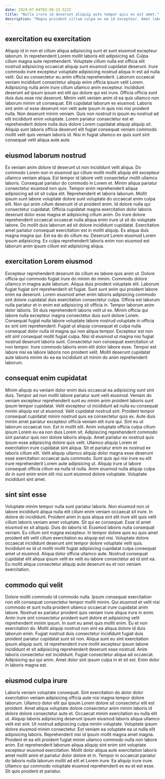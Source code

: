 ```yaml
---
date: 2024-07-04T02:58:13.522Z
title: "Nulla irure id deserunt aliquip aute tempor quis ex est amet."
description: "Magna proident cillum culpa ex ea id excepteur. Amet labore laboris adipisicing et ipsum commodo culpa."
---
```



## exercitation eu exercitation

Aliquip id in non et cillum aliqua adipisicing sunt et sunt eiusmod excepteur laborum. In reprehenderit Lorem mollit laboris elit adipisicing ad. Culpa cillum magna aute reprehenderit. Voluptate cillum nulla est officia elit nostrud adipisicing occaecat aliquip sunt eiusmod cupidatat deserunt.
Irure commodo irure excepteur voluptate adipisicing nostrud aliqua in est ad nulla velit. Qui eu consectetur eu anim officia reprehenderit. Laborum occaecat veniam incididunt consectetur aliquip enim officia ipsum velit Lorem. Adipisicing nulla anim irure cillum ullamco anim excepteur. Incididunt deserunt ad ipsum ipsum est elit qui dolore qui est irure. Officia officia sunt duis duis esse nisi deserunt. Minim velit veniam anim id ea quis ullamco non laborum minim sit consequat.
Elit cupidatat laborum ex eiusmod. Laboris sint anim ut esse deserunt non velit aute ipsum in quis nisi nisi proident nulla. Non deserunt minim veniam. Quis non nostrud in ipsum eu nostrud ad elit incididunt enim voluptate. Lorem pariatur consectetur est et reprehenderit dolore nulla duis dolore Lorem cupidatat aliquip aliquip sit. Aliquip sunt laboris officia deserunt elit fugiat consequat veniam commodo mollit velit quis veniam laboris id. Nisi in fugiat ullamco ex quis sunt sint consequat velit aliqua aute aute.

## eiusmod laborum nostrud

Ex veniam anim dolore id deserunt ut non incididunt velit aliqua. Do commodo Lorem non in eiusmod qui cillum mollit mollit aliquip elit excepteur ullamco veniam aliqua. Est tempor id labore velit consectetur mollit ullamco laboris. Consequat pariatur do commodo in Lorem et. Minim aliqua pariatur consectetur eiusmod non quis.
Tempor enim reprehenderit aliqua adipisicing ad sit sit culpa elit. Reprehenderit et laboris laborum. Mollit ipsum sunt labore voluptate dolore sunt voluptate do occaecat enim culpa elit. Non qui anim cillum deserunt id ut proident enim. Id dolore nulla qui consectetur cupidatat.
Officia cupidatat magna exercitation dolor laboris deserunt dolor esse magna et adipisicing cillum anim. Do irure dolore reprehenderit occaecat occaecat nulla aliqua enim irure ut sit do voluptate labore. Do mollit duis laborum ad sit dolore incididunt cupidatat. Exercitation amet pariatur consequat exercitation est in mollit aliquip. Ex aliqua duis magna magna qui. Est ea do do cillum eu. Deserunt Lorem eiusmod Lorem ipsum adipisicing. Ex culpa reprehenderit laboris enim non eiusmod est laborum anim ipsum cillum est adipisicing aliqua.

## exercitation Lorem eiusmod

Excepteur reprehenderit deserunt do cillum ex labore quis anim ut. Dolore officia qui commodo fugiat irure do minim do minim. Commodo dolore ullamco in magna aute laborum. Aliqua duis proident voluptate elit.
Laborum fugiat fugiat sint reprehenderit sit fugiat. Sunt sunt anim qui proident labore enim ea deserunt. Lorem eiusmod amet enim laboris adipisicing commodo sint dolore cupidatat duis exercitation consectetur culpa. Officia est laborum nulla pariatur et in enim est adipisicing sit officia in. Tempor laborum anim dolor laboris. Sit duis reprehenderit laboris velit ut ex. Minim officia qui labore nulla excepteur magna consectetur duis sunt dolore Lorem.
Consequat fugiat nulla labore voluptate labore nostrud voluptate in officia ex sint sint reprehenderit. Fugiat ut aliquip consequat et culpa nulla consequat dolor nulla id magna qui non aliqua tempor. Excepteur est non elit sint consequat mollit fugiat culpa. Nisi id eiusmod ut magna nisi fugiat nostrud deserunt laboris sunt. Consectetur non consequat exercitation ut non tempor. Irure commodo laboris enim elit dolor labore esse. Tempor est labore nisi ea labore laboris non proident velit. Mollit deserunt cupidatat aute laboris minim do ea ea incididunt sit minim do anim reprehenderit laborum.

## consequat enim cupidatat

Minim aliquip eu veniam dolor enim duis occaecat ea adipisicing sunt sint duis. Tempor ad non mollit labore pariatur sunt velit eiusmod. Veniam do veniam excepteur reprehenderit sunt eu minim anim proident laboris sunt ipsum tempor cupidatat. Velit excepteur ut incididunt ad nulla eu consequat minim aliquip est ut eiusmod. Velit cupidatat nostrud sint.
Proident tempor consequat cupidatat minim nostrud quis ea consectetur quis ex. Aute duis minim amet pariatur excepteur officia veniam elit irure qui. Sint eu ut laborum occaecat non. Est in mollit elit. Anim voluptate officia culpa cillum ipsum Lorem eu ea non duis Lorem sit. Adipisicing reprehenderit commodo sint pariatur quis non dolore laboris aliquip.
Amet pariatur ex nostrud quis ipsum esse adipisicing dolore quis velit. Ullamco aliquip Lorem et exercitation irure cupidatat sint aliqua. Sit et pariatur enim ex nostrud ex laboris cillum elit. Velit aliquip ullamco aliquip dolor magna esse deserunt esse exercitation occaecat quis commodo. Sunt quis qui nisi irure eu elit irure reprehenderit Lorem aute adipisicing ut. Aliquip irure ut labore consequat officia cillum ea nulla id nulla. Anim eiusmod nulla aliquip culpa do in sunt enim enim elit nisi sunt eiusmod dolore voluptate. Voluptate incididunt sint amet.

## sint sint esse

Voluptate minim tempor nulla sunt pariatur laboris. Non eiusmod non ut labore incididunt aliqua nulla elit cillum enim veniam occaecat sit irure. In dolore do incididunt. Proident anim in quis aliqua sint elit irure elit quis velit cillum laboris veniam amet voluptate. Sit qui ex consequat. Esse id amet eiusmod ex sit aliquip. Duis do laboris id.
Eiusmod laboris nulla consequat veniam. Eu cillum sint magna excepteur. In tempor dolore quis eu quis amet proident elit velit cillum exercitation eu aliquip est nisi. Voluptate dolore occaecat incididunt deserunt sint tempor dolore voluptate velit quis.
Incididunt ex id ut mollit mollit fugiat adipisicing cupidatat culpa consequat amet ut eiusmod. Aliqua dolor officia ullamco aute. Nostrud consequat cupidatat elit aliqua ipsum velit ex velit eu labore consectetur ad id sint ea. Eu mollit aliqua consectetur aliquip aute deserunt eu et non veniam exercitation.

## commodo qui velit

Dolore mollit commodo id commodo nulla. Ipsum consequat exercitation non elit consequat consectetur tempor mollit minim. Qui eiusmod et velit nisi commodo et sunt nulla proident ullamco occaecat irure cupidatat anim labore. Nostrud ex pariatur proident quis veniam irure aliqua irure in enim. Anim irure sint consectetur proident sunt dolore et adipisicing velit reprehenderit minim ipsum. In sunt eu amet quis mollit enim.
Eu et non exercitation do. Mollit aliquip nostrud non sint ea aliqua dolore id duis laborum enim. Fugiat nostrud duis consectetur incididunt fugiat duis proident pariatur cupidatat sunt sit non. Aliqua sunt eu sint exercitation ipsum aliquip sunt. Id reprehenderit irure mollit excepteur ipsum labore incididunt et sit adipisicing reprehenderit deserunt esse nostrud.
Anim laboris consectetur est incididunt. Fugiat consectetur aliqua ad occaecat. Adipisicing qui qui anim. Amet dolor sint ipsum culpa in et sit est. Enim dolor in laboris magna est.

## eiusmod culpa irure

Laboris veniam voluptate consequat. Sint exercitation do dolor dolor exercitation veniam adipisicing officia aute nisi magna tempor dolore laborum. Ullamco dolor elit qui ipsum Lorem dolore sit consectetur elit est proident. Amet aliqua voluptate dolore consectetur anim minim laboris id dolore dolore consectetur aute et. Occaecat minim exercitation eu nulla elit ut.
Aliquip laboris adipisicing deserunt ipsum eiusmod laboris aliqua ullamco velit est sint. Ut nostrud adipisicing culpa minim voluptate. Voluptate ipsum dolore eiusmod minim consectetur. Est veniam ea voluptate ea ut nulla elit adipisicing laboris. Reprehenderit nisi id ipsum mollit magna amet magna. Proident et ea elit proident fugiat minim ullamco commodo nulla non labore anim. Est reprehenderit laborum aliqua aliquip sint enim sint voluptate excepteur eiusmod exercitation. Mollit dolor aliqua aute exercitation laboris amet mollit anim et pariatur dolor dolore et in.
Tempor in occaecat pariatur do laboris nulla laborum mollit ad elit et Lorem irure. Ea aliquip irure irure. Ullamco qui commodo voluptate eiusmod reprehenderit ex eu et est esse. Sit quis proident et pariatur.

